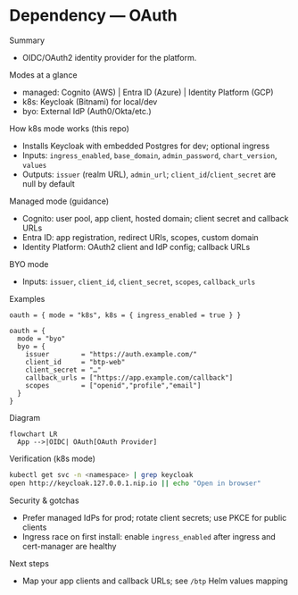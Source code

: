 # Dependency — OAuth

Summary
- OIDC/OAuth2 identity provider for the platform.

Modes at a glance
- managed: Cognito (AWS) | Entra ID (Azure) | Identity Platform (GCP)
- k8s: Keycloak (Bitnami) for local/dev
- byo: External IdP (Auth0/Okta/etc.)

How k8s mode works (this repo)
- Installs Keycloak with embedded Postgres for dev; optional ingress
- Inputs: `ingress_enabled`, `base_domain`, `admin_password`, `chart_version`, `values`
- Outputs: `issuer` (realm URL), `admin_url`; `client_id`/`client_secret` are null by default

Managed mode (guidance)
- Cognito: user pool, app client, hosted domain; client secret and callback URLs
- Entra ID: app registration, redirect URIs, scopes, custom domain
- Identity Platform: OAuth2 client and IdP config; callback URLs

BYO mode
- Inputs: `issuer`, `client_id`, `client_secret`, `scopes`, `callback_urls`

Examples
```hcl
oauth = { mode = "k8s", k8s = { ingress_enabled = true } }

oauth = {
  mode = "byo"
  byo = {
    issuer        = "https://auth.example.com/"
    client_id     = "btp-web"
    client_secret = "…"
    callback_urls = ["https://app.example.com/callback"]
    scopes        = ["openid","profile","email"]
  }
}
```

Diagram
```mermaid
flowchart LR
  App -->|OIDC| OAuth[OAuth Provider]
```

Verification (k8s mode)
```bash
kubectl get svc -n <namespace> | grep keycloak
open http://keycloak.127.0.0.1.nip.io || echo "Open in browser"
```

Security & gotchas
- Prefer managed IdPs for prod; rotate client secrets; use PKCE for public clients
- Ingress race on first install: enable `ingress_enabled` after ingress and cert-manager are healthy

Next steps
- Map your app clients and callback URLs; see `/btp` Helm values mapping

